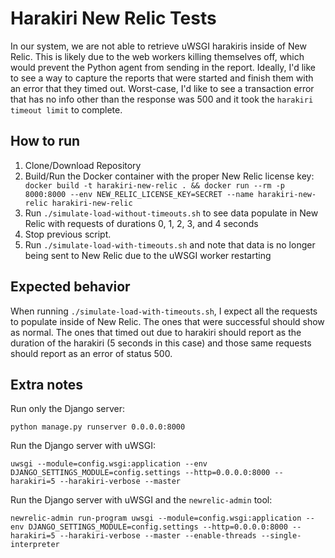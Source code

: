 # Harakiri New Relic Tests

In our system, we are not able to retrieve uWSGI harakiris inside of New Relic.
This is likely due to the web workers killing themselves off, which would prevent the Python agent from sending in the report.
Ideally, I'd like to see a way to capture the reports that were started and finish them with an error that they timed out.
Worst-case, I'd like to see a transaction error that has no info other than the response was 500 and it took the `harakiri timeout limit` to complete.

## How to run

1. Clone/Download Repository
2. Build/Run the Docker container with the proper New Relic license key: ` docker build -t harakiri-new-relic . && docker run --rm -p 8000:8000 --env NEW_RELIC_LICENSE_KEY=SECRET --name harakiri-new-relic harakiri-new-relic`
3. Run `./simulate-load-without-timeouts.sh` to see data populate in New Relic with requests of durations 0, 1, 2, 3, and 4 seconds
4. Stop previous script. 
5. Run `./simulate-load-with-timeouts.sh` and note that data is no longer being sent to New Relic due to the uWSGI worker restarting

## Expected behavior

When running `./simulate-load-with-timeouts.sh`, I expect all the requests to populate inside of New Relic.
The ones that were successful should show as normal.
The ones that timed out due to harakiri should report as the duration of the harakiri (5 seconds in this case) and those same requests should report as an error of status 500.

## Extra notes

Run only the Django server:
```
python manage.py runserver 0.0.0.0:8000
```

Run the Django server with uWSGI:
```
uwsgi --module=config.wsgi:application --env DJANGO_SETTINGS_MODULE=config.settings --http=0.0.0.0:8000 --harakiri=5 --harakiri-verbose --master
```

Run the Django server with uWSGI and the `newrelic-admin` tool:
```
newrelic-admin run-program uwsgi --module=config.wsgi:application --env DJANGO_SETTINGS_MODULE=config.settings --http=0.0.0.0:8000 --harakiri=5 --harakiri-verbose --master --enable-threads --single-interpreter
```